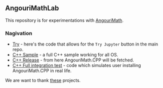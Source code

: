 

## AngouriMathLab

This repository is for experimentations with [AngouriMath](https://github.com/asc-community/AngouriMath).

### Nagivation

- [Try](https://github.com/asc-community/AngouriMathLab/tree/try) - here's the code that allows for the `Try Jupyter` button in the main repo.
- [C++ Sample](https://github.com/asc-community/AngouriMathLab/tree/cpp-sample) - a full C++ sample working for all OS.
- [C++ Release](https://github.com/asc-community/AngouriMathLab/tree/cpp-release) - from here AngouriMath.CPP will be fetched.
- [C++ Full integration test](https://github.com/asc-community/AngouriMathLab/tree/cpp-full-integration-test) - code which simulates user installing AngouriMath.CPP in real life.

We are want to thank [these](we-thank.md) projects.
